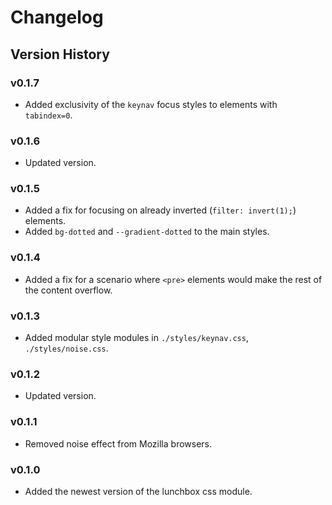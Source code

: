 # Changelog

## Version History

### v0.1.7

- Added exclusivity of the `keynav` focus styles to elements with `tabindex=0`.

### v0.1.6

- Updated version.

### v0.1.5

- Added a fix for focusing on already inverted (`filter: invert(1);`) elements.
- Added `bg-dotted` and `--gradient-dotted` to the main styles.

### v0.1.4

- Added a fix for a scenario where `<pre>` elements would make the rest of the
  content overflow.

### v0.1.3

- Added modular style modules in `./styles/keynav.css`, `./styles/noise.css`.

### v0.1.2

- Updated version.

### v0.1.1

- Removed noise effect from Mozilla browsers.

### v0.1.0

- Added the newest version of the lunchbox css module.
